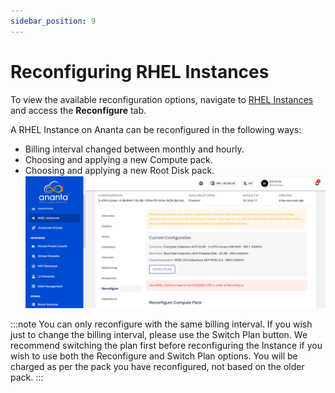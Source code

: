 ```yaml
---
sidebar_position: 9
---
```

# Reconfiguring RHEL Instances

To view the available reconfiguration options, navigate to [RHEL Instances](AboutRHELInstances.md) and access the **Reconfigure** tab.

A RHEL Instance on Ananta can be reconfigured in the following ways:

- Billing interval changed between monthly and hourly.
- Choosing and applying a new Compute pack.
- Choosing and applying a new Root Disk pack.
![Reconfiguring RHEL Instances](img/Reconfiguring1.png)

:::note
You can only reconfigure with the same billing interval. If you wish just to change the billing interval, please use the Switch Plan button. We recommend switching the plan first before reconfiguring the Instance if you wish to use both the Reconfigure and Switch Plan options. You will be charged as per the pack you have reconfigured, not based on the older pack.
:::


